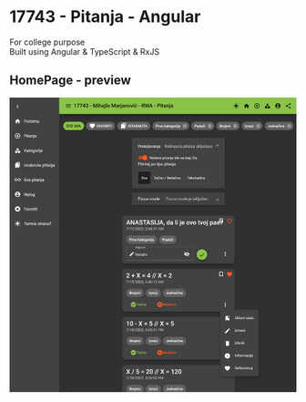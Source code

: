 # 17743 - Pitanja - Angular

For college purpose <br/>
Built using Angular & TypeScript & RxJS <br/>

## HomePage - preview

![HomePage - preview](./src/assets/home-preview.png)
